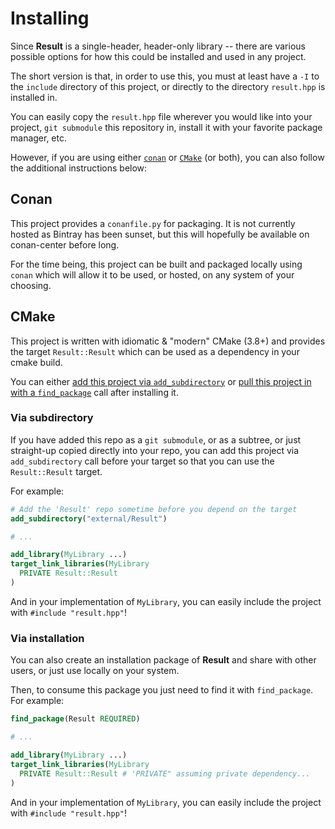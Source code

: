 # Installing

Since **Result** is a single-header, header-only library -- there are
various possible options for how this could be installed and used in
any project.

The short version is that, in order to use this, you must at
least have a `-I` to the `include` directory of this project, or
directly to the directory `result.hpp` is installed in.

You can easily copy the `result.hpp` file wherever you would like into
your project, `git submodule` this repository in, install it with your
favorite package manager, etc.

However, if you are using either [`conan`](#conan)  or [`CMake`](#cmake)
(or both), you can also follow the additional instructions below:

## Conan

This project provides a `conanfile.py` for packaging. It is not currently hosted
as Bintray has been sunset, but this will hopefully be available on conan-center
before long.

For the time being, this project can be built and packaged locally using `conan`
which will allow it to be used, or hosted, on any system of your choosing.

## CMake

This project is written with idiomatic & "modern" CMake (3.8+) and provides the
target `Result::Result` which can be used as a dependency in your cmake build.

You can either [add this project via `add_subdirectory`](#via-subdirectory)
or [pull this project in with a `find_package`](#via-installation)
call after installing it.

### Via subdirectory

If you have added this repo as a `git submodule`, or as a subtree,
or just straight-up copied directly into your repo, you can add this
project via `add_subdirectory` call before your target so that you can
use the `Result::Result` target.

For example:

```cmake
# Add the 'Result' repo sometime before you depend on the target
add_subdirectory("external/Result")

# ...

add_library(MyLibrary ...)
target_link_libraries(MyLibrary
  PRIVATE Result::Result
)
```

And in your implementation of `MyLibrary`, you can easily include
the project with `#include "result.hpp"`!

### Via installation

You can also create an installation package of **Result** and
share with other users, or just use locally on your system.

Then, to consume this package you just need to find it with
`find_package`. For example:

```cmake
find_package(Result REQUIRED)

# ...

add_library(MyLibrary ...)
target_link_libraries(MyLibrary
  PRIVATE Result::Result # 'PRIVATE" assuming private dependency...
)
```

And in your implementation of `MyLibrary`, you can easily include
the project with `#include "result.hpp"`!
